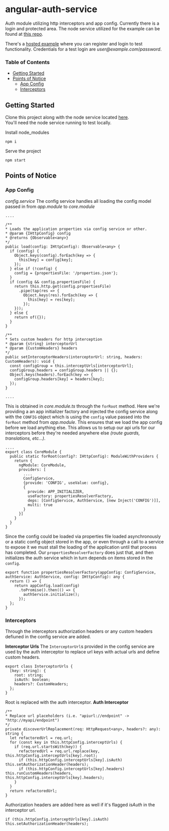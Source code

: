 # angular-auth-service  

Auth module utilizing http interceptors and app config.  Currently there is a login and protected area.  The node service utilized for the example can be found at [this repo](https://github.com/jchewitt/exploratory-api).  

There's a [hosted example](http://jh-ng-auth.herokuapp.com/) where you can register and login to test functionality. Credentials for a test login are _user@example.com_/_password_.

### Table of Contents
- [Getting Started](#getting-started)
- [Points of Notice](#points-of-notice)
  - [App Config](#app-config)
  - [Interceptors](#interceptors)

## Getting Started
Clone this project along with the node service located [here](https://github.com/jchewitt/exploratory-api).  
You'll need the node service running to test locally.

Install node_modules

	npm i

Serve the project

	npm start
## Points of Notice
### App Config

_config.service_
The config service handles all loading the config model passed in from _app.module_ to _core.module_
```
....

/**
* Loads the application properties via config service or other.
* @param {IHttpConfig} config
* @returns {Observable<any>}
*/
public load(config: IHttpConfig): Observable<any> {
  if (config) {
    Object.keys(config).forEach(key => {
      this[key] = config[key];
    });
  } else if (!config) {
    config = {propertiesFile: '/properties.json'};
  }
  if (config && config.propertiesFile) {
    return this.http.get(config.propertiesFile)
      .pipe(tap(res => {
        Object.keys(res).forEach(key => {
          this[key] = res[key];
        });
	}));
  } else {
    return of({});
  }
}

/**
* Sets custom headers for http interception
* @param {string} interceptorUrl
* @param {CustomHeaders} headers
*/
public setInterceptorHeaders(interceptorUrl: string, headers: CustomHeaders): void {
  const configGroup = this.interceptUrls[interceptorUrl];
  configGroup.headers = configGroup.headers || {};
  Object.keys(headers).forEach(key => {
    configGroup.headers[key] = headers[key];
  });
}

....
```

This is obtained in  _core.module.ts_ through the `forRoot` method. Here we're providing a an app initializer factory and injected the config service along with the `CONFIG` object which is using the `config` value passed into the `forRoot` method from _app.module_. This ensures that we load the app config before we load anything else. This allows us to setup our api urls for our interceptors before they're needed anywhere else _(route guards, translations, etc...)_.
```
....
export class CoreModule {
  public static forRoot(config?: IHttpConfig): ModuleWithProviders {
    return {
      ngModule: CoreModule,
      providers: [
        ....
        ConfigService,
        {provide: 'CONFIG', useValue: config},
        {
          provide: APP_INITIALIZER,
          useFactory: propertiesResolverFactory,
          deps: [ConfigService, AuthService, [new Inject('CONFIG')]],
          multi: true
        }
      }]
    }
  }
}  
```
Since the config could be loaded via properties file loaded asynchronously or a static config object stored in the app, or even through a call to a service to expose it we must stall the loading of the application until that process has completed. Our `propertiesResolverFactory` does just that, and then initializes the auth service which in turn depends on items stored in the `config`.
```
export function propertiesResolverFactory(appConfig: ConfigService, authService: AuthService, config: IHttpConfig): any {
  return () => {
    return appConfig.load(config)
      .toPromise().then(() => {
        authService.initialize();
      });
  };
} 
```
### Interceptors
Through the interceptors authorization headers or any custom headers defiuned in the config service are added.

**Interceptor Urls**
The `InterceptorUrl`s provided in the config service are used by the auth interceptor to replace url keys with actual urls and define custom headers.
```
export class InterceptorUrls {
  [key: string]: {
    root: string;
    isAuth: boolean;
    headers?: CustomHeaders;
  };
}
```
Root is replaced with the auth interceptor.
**Auth Interceptor**
```
/**
* Replace url placeholders (i.e. "apiurl://endpoint" -> "http://myapi/endpoint")
*/
private discoverUrlReplacement(req: HttpRequest<any>, headers?: any): string {
  let refactoredUrl = req.url;
  for (const key in this.httpConfig.interceptUrls) {
    if (req.url.startsWith(key)) {
      refactoredUrl = req.url.replace(key, this.httpConfig.interceptUrls[key].root);
      if (this.httpConfig.interceptUrls[key].isAuth) this.setAuthorizationHeader(headers);
      if (this.httpConfig.interceptUrls[key].headers) this.runCustomHeaders(headers, this.httpConfig.interceptUrls[key].headers);
    }
  }
  return refactoredUrl;
}
```
Authorization headers are added here as well if it's flagged _isAuth_ in the interceptor url.
	
	if (this.httpConfig.interceptUrls[key].isAuth) this.setAuthorizationHeader(headers);

